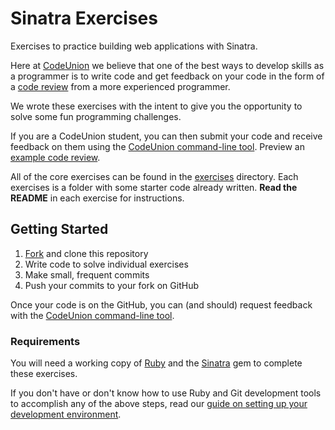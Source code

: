 # Sinatra Exercises

Exercises to practice building web applications with Sinatra.

Here at [CodeUnion][codeunion] we believe that one of the best ways to develop skills as a programmer is to write code and get feedback on your code in the form of a [code review][code-review] from a more experienced programmer.

We wrote these exercises with the intent to give you the opportunity to solve some fun programming challenges.

If you are a CodeUnion student, you can then submit your code and receive feedback on them using the [CodeUnion command-line tool][codeunion-cli-tool]. Preview an [example code review][example-code-review].

All of the core exercises can be found in the [exercises](exercises) directory. Each exercises is a folder with some starter code already written. **Read the README** in each exercise for instructions.

## Getting Started

1. [Fork][gh-help-forking] and clone this repository
1. Write code to solve individual exercises
1. Make small, frequent commits
1. Push your commits to your fork on GitHub

Once your code is on the GitHub, you can (and should) request feedback with the [CodeUnion command-line tool][codeunion-cli-tool].

### Requirements

You will need a working copy of [Ruby][ruby-home-page] and the [Sinatra][sinatra-home-page] gem to complete these exercises.

If you don't have or don't know how to use Ruby and Git development tools to accomplish any of the above steps, read our [guide on setting up your development environment][guide-development-environment].

<!-- Links -->

[codeunion]:http://codeunion.io
[codeunion-cli-tool]:https://github.com/codeunion/codeunion-client/
[code-review]:http://en.wikipedia.org/wiki/Code_review
[example-code-review]:https://github.com/ninashulman/open-source-kata/commit/59959dafe10b36b75cab14036b97a7e9b00ce9cd
[guide-development-environment]:http://codeunion.io/curriculum/guides/development-environment/

[gh-help-forking]:https://help.github.com/articles/fork-a-repo/
[ruby-home-page]:https://www.ruby-lang.org
[git-home-page]:http://git-scm.com
[sinatra-home-page]:http://www.sinatrarb.com

